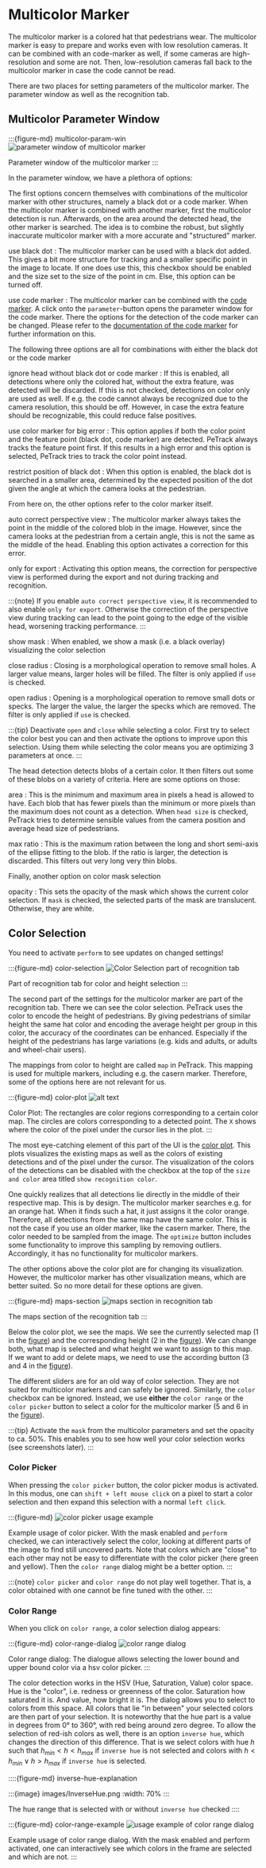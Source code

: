 # Multicolor Marker

The multicolor marker is a colored hat that pedestrians wear. The multicolor marker is easy to prepare and works even with low resolution cameras. It can be combined with an code-marker as well, if some cameras are high-resolution and some are not. Then, low-resolution cameras fall back to the multicolor marker in case the code cannot be read.

There are two places for setting parameters of the multicolor marker. The parameter window as well as the recognition tab.

## Multicolor Parameter Window

:::{figure-md} multicolor-param-win
![parameter window of multicolor marker](images/multicolor_param_win.png)

Parameter window of the multicolor marker
:::

In the parameter window, we have a plethora of options:

The first options concern themselves with combinations of the multicolor marker with other structures, namely a black dot or a code marker. When the multicolor marker is combined with another marker, first the multicolor detection is run. Afterwards, on the area around the detected head, the other marker is searched. The idea is to combine the robust, but slightly inaccurate multicolor marker with a more accurate and "structured" marker.

use black dot
: The multicolor marker can be used with a black dot added. This gives a bit more structure for tracking and a smaller specific point in the image to locate. If one does use this, this checkbox should be enabled and the size set to the size of the point in cm. Else, this option can be turned off.

use code marker
: The multicolor marker can be combined with the [code marker](aruco). <!--, which is called code marker here. --> A click onto the `parameter`-button opens the parameter window for the code marker. There the options for the detection of the code marker can be changed. Please refer to the [documentation of the code marker](aruco) for further information on this.

The following three options are all for combinations with either the black dot or the code marker

ignore head without black dot or code marker
: If this is enabled, all detections where only the colored hat, without the extra feature, was detected will be discarded. If this is not checked, detections on color only are used as well. If e.g. the code cannot always be recognized due to the camera resolution, this should be off. However, in case the extra feature should be recognizable, this could reduce false positives.

use color marker for big error
: This option applies if both the color point and the feature point (black dot, code marker) are detected. PeTrack always tracks the feature point first. If this results in a high error and this option is selected, PeTrack tries to track the color point instead.

restrict position of black dot
: When this option is enabled, the black dot is searched in a smaller area, determined by the expected position of the dot given the angle at which the camera looks at the pedestrian.

From here on, the other options refer to the color marker itself.

auto correct perspective view
: The multicolor marker always takes the point in the middle of the colored blob in the image. However, since the camera looks at the pedestrian from a certain angle, this is not the same as the middle of the head. Enabling this option activates a correction for this error.

only for export
: Activating this option means, the correction for perspective view is performed during the export and not during tracking and recognition.

:::{note}
If you enable `auto correct perspective view`, it is recommended to also enable `only for export`. Otherwise the correction of the perspective view during tracking can lead to the point going to the edge of the visible head, worsening tracking performance.
:::

show mask
: When enabled, we show a mask (i.e. a black overlay) visualizing the color selection

close radius
: Closing is a morphological operation to remove small holes. A larger value means, larger holes will be filled. The filter is only applied if `use` is checked.

open radius
: Opening is a morphological operation to remove small dots or specks. The larger the value, the larger the specks which are removed. The filter is only applied if `use` is checked.

:::{tip}
Deactivate `open` and `close` while selecting a color. First try to select the color best you can and then activate the options to improve upon this selection. Using them while selecting the color means you are optimizing 3 parameters at once.
:::

The head detection detects blobs of a certain color. It then filters out some of these blobs on a variety of criteria. Here are some options on those:

area
: This is the minimum and maximum area in pixels a head is allowed to have. Each blob that has fewer pixels than the minimum or more pixels than the maximum does not count as a detection. When `head size` is checked, PeTrack tries to determine sensible values from the camera position and average head size of pedestrians.

max ratio
: This is the maximum ration between the long and short semi-axis of the ellipse fitting to the blob. If the ratio is larger, the detection is discarded. This filters out very long very thin blobs.

Finally, another option on color mask selection

opacity
: This sets the opacity of the mask which shows the current color selection. If `mask` is checked, the selected parts of the mask are translucent. Otherwise, they are white.

## Color Selection

You need to activate `perform` to see updates on changed settings!

:::{figure-md} color-selection
![Color Selection part of recognition tab](images/color_selection.png)

Part of recognition tab for color and height selection
:::

The second part of the settings for the multicolor marker are part of the recognition tab. There we can see the color selection. PeTrack uses the color to encode the height of pedestrians. By giving pedestrians of similar height the same hat color and encoding the average height per group in this color, the accuracy of the coordinates can be enhanced. Especially if the height of the pedestrians has large variations (e.g. kids and adults, or adults and wheel-chair users).

The mappings from color to height are called `map` in PeTrack. This mapping is used for multiple markers, including e.g. the casern marker. Therefore, some of the options here are not relevant for us.

:::{figure-md} color-plot
![alt text](images/color_plot.png)

Color Plot: The rectangles are color regions corresponding to a certain color map. The circles are colors corresponding to a detected point. The `X` shows where the color of the pixel under the cursor lies in the plot.
:::

The most eye-catching element of this part of the UI is the [color plot](#color-plot). This plots visualizes the existing maps as well as the colors of existing detections and of the pixel under the cursor. The visualization of the colors of the detections can be disabled with the checkbox at the top of the `size and color` area titled `show recognition color`.

One quickly realizes that all detections lie directly in the middle of their respective map. This is by design. The multicolor marker searches e.g. for an orange hat. When it finds such a hat, it just assigns it the color orange. Therefore, all detections from the same map have the same color. This is not the case if you use an older marker, like the casern marker. There, the color needed to be sampled from the image. The `optimize` button includes some functionality to improve this sampling by removing outliers. Accordingly, it has no functionality for multicolor markers.

The other options above the color plot are for changing its visualization. However, the multicolor marker has other visualization means, which are better suited. So no more detail for these options are given.

:::{figure-md} maps-section
![maps section in recognition tab](images/maps2.png)

The maps section of the recognition tab
:::

Below the color plot, we see the maps. We see the currently selected map (1 in the [figure](#maps-section)) and the corresponding height (2 in the [figure](#maps-section)). We can change both, what map is selected and what height we want to assign to this map. If we want to add or delete maps, we need to use the according button (3 and 4 in the [figure](#maps-section)).

The different sliders are for an old way of color selection. They are not suited for multicolor markers and can safely be ignored. Similarly, the `color` checkbox can be ignored. Instead, we use **either** the `color range` or the `color picker` button to select a color for the multicolor marker (5 and 6 in the [figure](#maps-section)).

:::{tip}
Activate the `mask` from the multicolor parameters and set the opacity to ca. 50%. This enables you to see how well your color selection works (see screenshots later).
:::

### Color Picker

When pressing the `color picker` button, the color picker modus is activated. In this modus, one can `shift + left mouse click` on a pixel to start a color selection and then expand this selection with a normal `left click`. 

:::{figure-md}
![color picker usage example](images/color_picker_example.webp)

Example usage of color picker. With the mask enabled and `perform` checked, we can interactively select the color, looking at different parts of the image to find still uncovered parts. Note that colors which are "close" to each other may not be easy to differentiate with the color picker (here green and yellow). Then the `color range` dialog might be a better option.
:::

:::{note}
`color picker` and `color range` do not play well together. That is, a color obtained with one cannot be fine tuned with the other.
:::

### Color Range

When you click on `color range`, a color selection dialog appears:

:::{figure-md} color-range-dialog
![color range dialog](images/color_range_dialog.png)

Color range dialog: The dialogue allows selecting the lower bound and upper bound color via a hsv color picker. 
:::

The color detection works in the HSV (Hue, Saturation, Value) color space. Hue is the "color", i.e. redness or greenness of the color. Saturation how saturated it is. And value, how bright it is. The dialog allows you to select to colors from this space. All colors that lie "in between" your selected colors are then part of your selection. It is noteworthy that the hue part is a value in degrees from 0° to 360°, with red being around zero degree. To allow the selection of red-ish colors as well, there is an option `inverse hue`, which changes the direction of this difference. That is we select colors with hue $h$ such that $h_{min} < h < h_{max}$ if `inverse hue` is not selected and colors with $h < h_{min} \lor h > h_{max}$ if `inverse hue` is selected.

::::{figure-md} inverse-hue-explanation

:::{image} images/InverseHue.png
:width: 70%
:::

The hue range that is selected with or without `inverse hue` checked
::::

:::{figure-md} color-range-example
![usage example of color range dialog](images/color_range_example.webp)

Example usage of color range dialog. With the mask enabled and perform
activated, one can interactively see which colors in the frame are selected and
which are not.
:::

